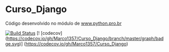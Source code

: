 # Curso_Django
Código desenvolvido no módulo de www.python.pro.br

[![Build Status](https://travis-ci.org/Marco1357/Curso_Django.svg?branch=master)](https://travis-ci.org/Marco1357/Curso_Django)
[! [codecov] (https://codecov.io/gh/Marco1357/Curso_Django/branch/master/graph/badge.svg)] (https://codecov.io/gh/Marco1357/Curso_Django)